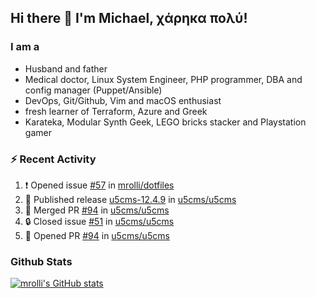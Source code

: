 ## Hi there 👋 I'm Michael, χάρηκα πολύ!

<!--
**mrolli/mrolli** is a ✨ _special_ ✨ repository because its `README.md` (this file) appears on your GitHub profile.

Here are some ideas to get you started:

- 🔭 I’m currently working on ...
- 🌱 I’m currently learning ...
- 👯 I’m looking to collaborate on ...
- 🤔 I’m looking for help with ...
- 💬 Ask me about ...
- 📫 How to reach me: ...
- 😄 Pronouns: ...
- ⚡ Fun fact: ...
-->

### I am a
- Husband and father
- Medical doctor, Linux System Engineer, PHP programmer, DBA and config manager (Puppet/Ansible)
- DevOps, Git/Github, Vim and macOS enthusiast
- fresh learner of Terraform, Azure and Greek
- Karateka, Modular Synth Geek, LEGO bricks stacker and Playstation gamer 

### :zap: Recent Activity

<!--START_SECTION:activity-->
1. ❗ Opened issue [#57](https://github.com/mrolli/dotfiles/issues/57) in [mrolli/dotfiles](https://github.com/mrolli/dotfiles)
2. 🚀 Published release [u5cms-12.4.9](https://github.com/u5cms/u5cms/releases/tag/v12.4.9) in [u5cms/u5cms](https://github.com/u5cms/u5cms)
3. 🎉 Merged PR [#94](https://github.com/u5cms/u5cms/pull/94) in [u5cms/u5cms](https://github.com/u5cms/u5cms)
4. 🔒 Closed issue [#51](https://github.com/u5cms/u5cms/issues/51) in [u5cms/u5cms](https://github.com/u5cms/u5cms)
5. 💪 Opened PR [#94](https://github.com/u5cms/u5cms/pull/94) in [u5cms/u5cms](https://github.com/u5cms/u5cms)
<!--END_SECTION:activity-->

### Github Stats
[![mrolli's GitHub stats](https://github-readme-stats.vercel.app/api?username=mrolli&count_private=true&show_icons=true&theme=transparent)](https://github.com/anuraghazra/github-readme-stats)  
<!-- [![mrolli's Top Langs](https://github-readme-stats.vercel.app/api/top-langs/?username=mrolli&count_private=true&theme=onedark&hide=c%2B%2B,c,html,cmake,makefile&layout=compact)](https://github.com/anuraghazra/github-readme-stats) -->
